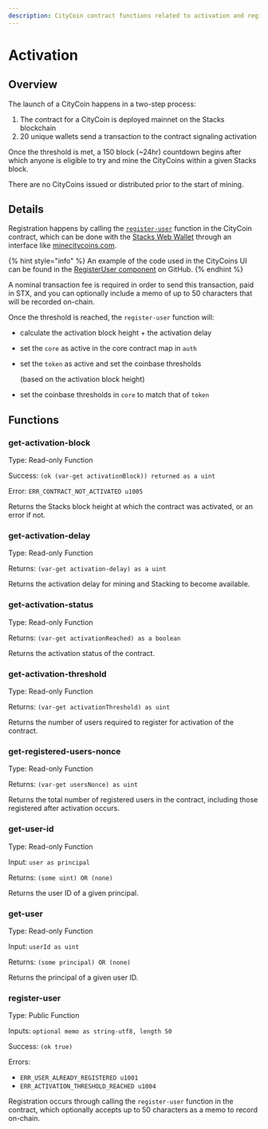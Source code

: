 ```yaml
---
description: CityCoin contract functions related to activation and registration.
---
```


# Activation

## Overview

The launch of a CityCoin happens in a two-step process:

1. The contract for a CityCoin is deployed mainnet on the Stacks blockchain
2. 20 unique wallets send a transaction to the contract signaling activation

Once the threshold is met, a 150 block (\~24hr) countdown begins after which anyone is eligible to try and mine the CityCoins within a given Stacks block.

There are no CityCoins issued or distributed prior to the start of mining.

## Details

Registration happens by calling the [`register-user`](activation.md#register-user) function in the CityCoin contract, which can be done with the [Stacks Web Wallet](https://hiro.so/wallet/install-web) through an interface like [minecitycoins.com](https://minecitycoins.com).

{% hint style="info" %}
An example of the code used in the CityCoins UI can be found in the [RegisterUser component](https://github.com/citycoins/citycoin-ui/blob/main/src/components/activation/RegisterUser.js) on GitHub.
{% endhint %}

A nominal transaction fee is required in order to send this transaction, paid in STX, and you can optionally include a memo of up to 50 characters that will be recorded on-chain.

Once the threshold is reached, the `register-user` function will:

* calculate the activation block height + the activation delay
* set the `core` as active in the core contract map in `auth`
*   set the `token` as active and set the coinbase thresholds

    (based on the activation block height)
* set the coinbase thresholds in `core` to match that of `token`

## Functions

### get-activation-block

Type: Read-only Function

Success: `(ok (var-get activationBlock)) returned as a uint`

Error: `ERR_CONTRACT_NOT_ACTIVATED u1005`

Returns the Stacks block height at which the contract was activated, or an error if not.

### get-activation-delay

Type: Read-only Function

Returns: `(var-get activation-delay) as a uint`

Returns the activation delay for mining and Stacking to become available.

### get-activation-status

Type: Read-only Function

Returns: `(var-get activationReached) as a boolean`

Returns the activation status of the contract.

### get-activation-threshold

Type: Read-only Function

Returns: `(var-get activationThreshold) as uint`

Returns the number of users required to register for activation of the contract.

### get-registered-users-nonce

Type: Read-only Function

Returns: `(var-get usersNonce) as uint`

Returns the total number of registered users in the contract, including those registered after activation occurs.

### get-user-id

Type: Read-only Function

Input: `user as principal`

Returns: `(some uint) OR (none)`

Returns the user ID of a given principal.

### get-user

Type: Read-only Function

Input: `userId as uint`

Returns: `(some principal) OR (none)`

Returns the principal of a given user ID.

### register-user

Type: Public Function

Inputs: `optional memo as string-utf8, length 50`

Success: `(ok true)`&#x20;

Errors:

* `ERR_USER_ALREADY_REGISTERED u1001`
* `ERR_ACTIVATION_THRESHOLD_REACHED u1004`

Registration occurs through calling the `register-user` function in the contract, which optionally accepts up to 50 characters as a memo to record on-chain.

